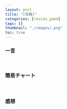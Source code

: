 ```yaml
---
layout: post
title: "[攻略]"
categories: [review_game]
tags: []
thumbnail: "./images/.png"
toc: true
---
```


### 一言

<br>
  

### 簡易チャート  
#### 

<br>

### 感想

<br>